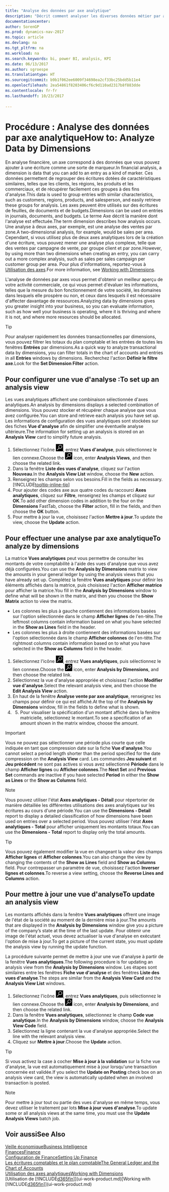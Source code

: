 ```yaml
---
title: "Analyse des données par axe analytique"
description: "Décrit comment analyser les diverses données métier par axe analytique."
documentationcenter: 
author: SorenGP
ms.prod: dynamics-nav-2017
ms.topic: article
ms.devlang: na
ms.tgt_pltfrm: na
ms.workload: na
ms.search.keywords: bi, power BI, analysis, KPI
ms.date: 06/13/2017
ms.author: sgroespe
ms.translationtype: HT
ms.sourcegitcommit: b9b1f062ee6009f34698ea2cf33bc25bdd5b11e4
ms.openlocfilehash: 2ea54861f8203406cf6c9d110ad2317b8f883dde
ms.contentlocale: fr-fr
ms.lasthandoff: 10/23/2017

---
```

#  <a name="how-to-analyze-data-by-dimensions"></a><span data-ttu-id="b451b-103">Procédure : Analyse des données par axe analytique</span><span class="sxs-lookup"><span data-stu-id="b451b-103">How to: Analyze Data by Dimensions</span></span>
<span data-ttu-id="b451b-104">En analyse financière, un axe correspond à des données que vous pouvez ajouter à une écriture comme une sorte de marqueur.</span><span class="sxs-lookup"><span data-stu-id="b451b-104">In financial analysis, a dimension is data that you can add to an entry as a kind of marker.</span></span> <span data-ttu-id="b451b-105">Ces données permettent de regrouper des écritures dotées de caractéristiques similaires, telles que les clients, les régions, les produits et les commerciaux, et de récupérer facilement ces groupes à des fins d'analyse.</span><span class="sxs-lookup"><span data-stu-id="b451b-105">This data is used to group entries with similar characteristics, such as customers, regions, products, and salesperson, and easily retrieve these groups for analysis.</span></span> <span data-ttu-id="b451b-106">Les axes peuvent être utilisés sur des écritures de feuilles, de documents et de budgets.</span><span class="sxs-lookup"><span data-stu-id="b451b-106">Dimensions can be used on entries in journals, documents, and budgets.</span></span> <span data-ttu-id="b451b-107">Le terme Axe décrit la manière dont l'analyse est effectuée.</span><span class="sxs-lookup"><span data-stu-id="b451b-107">The term dimension describes how analysis occurs.</span></span> <span data-ttu-id="b451b-108">Une analyse à deux axes, par exemple, est une analyse des ventes par zone.</span><span class="sxs-lookup"><span data-stu-id="b451b-108">A two-dimensional analysis, for example, would be sales per area.</span></span> <span data-ttu-id="b451b-109">Cependant, si vous utilisez plus de deux axes analytiques lors de la création d'une écriture, vous pouvez mener une analyse plus complexe, telle que des ventes par campagne de vente, par groupe client et par zone.</span><span class="sxs-lookup"><span data-stu-id="b451b-109">However, by using more than two dimensions when creating an entry, you can carry out a more complex analysis, such as sales per sales campaign per customer group per area.</span></span> <span data-ttu-id="b451b-110">Pour plus d'informations, reportez-vous à [Utilisation des axes](finance-dimensions.md).</span><span class="sxs-lookup"><span data-stu-id="b451b-110">For more information, see [Working with Dimensions](finance-dimensions.md).</span></span>

<span data-ttu-id="b451b-111">L'analyse de données par axes vous permet d'obtenir un meilleur aperçu de votre activité commerciale, ce qui vous permet d'évaluer les informations, telles que la mesure du bon fonctionnement de votre société, les domaines dans lesquels elle prospère ou non, et ceux dans lesquels il est nécessaire d'affecter davantage de ressources.</span><span class="sxs-lookup"><span data-stu-id="b451b-111">Analyzing data by dimensions gives you greater insight into your business, so you can evaluate information, such as how well your business is operating, where it is thriving and where it is not, and where more resources should be allocated.</span></span>

> [!TIP]
> <span data-ttu-id="b451b-112">Pour analyser rapidement les données transactionnelles par dimensions, vous pouvez filtrer les totaux du plan comptable et les entrées de toutes les fenêtres **Entrées** par dimensions.</span><span class="sxs-lookup"><span data-stu-id="b451b-112">As a quick way to analyze transactional data by dimensions, you can filter totals in the chart of accounts and entries in all **Entries** windows by dimensions.</span></span> <span data-ttu-id="b451b-113">Recherchez l'action **Définir le filtre axe**.</span><span class="sxs-lookup"><span data-stu-id="b451b-113">Look for the **Set Dimension Filter** action.</span></span>

## <a name="to-set-up-an-analysis-view"></a><span data-ttu-id="b451b-114">Pour configurer une vue d'analyse :</span><span class="sxs-lookup"><span data-stu-id="b451b-114">To set up an analysis view</span></span>  
<span data-ttu-id="b451b-115">Les vues analytiques affichent une combinaison sélectionnée d'axes analytiques.</span><span class="sxs-lookup"><span data-stu-id="b451b-115">An analysis by dimensions displays a selected combination of dimensions.</span></span> <span data-ttu-id="b451b-116">Vous pouvez stocker et récupérer chaque analyse que vous avez configurée.</span><span class="sxs-lookup"><span data-stu-id="b451b-116">You can store and retrieve each analysis you have set up.</span></span> <span data-ttu-id="b451b-117">Les informations de configuration des vues analytiques sont stockées sur des fiches **Vue d'analyse** afin de simplifier une éventuelle analyse ultérieure.</span><span class="sxs-lookup"><span data-stu-id="b451b-117">The information for setting up an analysis is stored on an **Analysis View** card to simplify future analysis.</span></span>  

1. <span data-ttu-id="b451b-118">Sélectionnez l'icône ![Page ou état pour la recherche](media/ui-search/search_small.png "Page ou état pour la recherche"), entrez **Vues d'analyse**, puis sélectionnez le lien connexe.</span><span class="sxs-lookup"><span data-stu-id="b451b-118">Choose the ![Search for Page or Report](media/ui-search/search_small.png "Search for Page or Report icon") icon, enter **Analysis Views**, and then choose the related link.</span></span>  
2. <span data-ttu-id="b451b-119">Dans la fenêtre **Liste des vues d'analyse**, cliquez sur l'action **Nouveau**.</span><span class="sxs-lookup"><span data-stu-id="b451b-119">In the **Analysis View List** window, choose the **New** action.</span></span>
3. <span data-ttu-id="b451b-120">Renseignez les champs selon vos besoins.</span><span class="sxs-lookup"><span data-stu-id="b451b-120">Fill in the fields as necessary.</span></span> [!INCLUDE[tooltip-inline-tip](includes/tooltip-inline-tip_md.md)]
4. <span data-ttu-id="b451b-121">Pour ajouter des codes axe aux quatre codes du raccourci **Axes analytiques**, cliquez sur **Filtre**, renseignez les champs et cliquez sur **OK**.</span><span class="sxs-lookup"><span data-stu-id="b451b-121">To add other dimension codes in addition to the four on the **Dimensions** FastTab, choose the **Filter** action, fill in the fields, and then choose the **OK** button.</span></span>  
5. <span data-ttu-id="b451b-122">Pour mettre à jour la vue, choisissez l'action **Mettre à jour**.</span><span class="sxs-lookup"><span data-stu-id="b451b-122">To update the view, choose the **Update** action.</span></span>

## <a name="to-analyze-by-dimensions"></a><span data-ttu-id="b451b-123">Pour effectuer une analyse par axe analytique</span><span class="sxs-lookup"><span data-stu-id="b451b-123">To analyze by dimensions</span></span>
<span data-ttu-id="b451b-124">La matrice **Vues analytiques** peut vous permettre de consulter les montants de votre comptabilité à l'aide des vues d'analyse que vous avez déjà configurées.</span><span class="sxs-lookup"><span data-stu-id="b451b-124">You can use the **Analysis by Dimensions** matrix to view the amounts in your general ledger by using the analysis views that you have already set up.</span></span> <span data-ttu-id="b451b-125">Complétez la fenêtre **Vues analytiques** pour définir les éléments affichés dans la matrice, puis choisissez l'action **Afficher matrice** pour afficher la matrice.</span><span class="sxs-lookup"><span data-stu-id="b451b-125">You fill in the **Analysis by Dimensions** window to define what will be shown in the matrix, and then you choose the **Show Matrix** action to view the matrix.</span></span>  

- <span data-ttu-id="b451b-126">Les colonnes les plus à gauche contiennent des informations basées sur l'option sélectionnée dans le champ **Afficher lignes** de l'en-tête.</span><span class="sxs-lookup"><span data-stu-id="b451b-126">The leftmost columns contain information based on what you have selected in the **Show as Lines** field in the header.</span></span>  
- <span data-ttu-id="b451b-127">Les colonnes les plus à droite contiennent des informations basées sur l'option sélectionnée dans le champ **Afficher colonnes** de l'en-tête.</span><span class="sxs-lookup"><span data-stu-id="b451b-127">The rightmost columns contain information based on to what you have selected in the **Show as Columns** field in the header.</span></span>  

1. <span data-ttu-id="b451b-128">Sélectionnez l'icône ![Page ou état pour la recherche](media/ui-search/search_small.png "Page ou état pour la recherche"), entrez **Vues analytiques**, puis sélectionnez le lien connexe.</span><span class="sxs-lookup"><span data-stu-id="b451b-128">Choose the ![Search for Page or Report](media/ui-search/search_small.png "Search for Page or Report icon") icon, enter **Analysis by Dimensions**, and then choose the related link.</span></span>  
2. <span data-ttu-id="b451b-129">Sélectionnez la vue d'analyse appropriée et choisissez l'action **Modifier vue d'analyse**.</span><span class="sxs-lookup"><span data-stu-id="b451b-129">Select the relevant analysis view,  and then choose the **Edit Analysis View** action.</span></span>
3. <span data-ttu-id="b451b-130">En haut de la fenêtre **Analyse vente par axe analytique**, renseignez les champs pour définir ce qui est affiché.</span><span class="sxs-lookup"><span data-stu-id="b451b-130">At the top of the **Analysis by Dimensions** window, fill in the fields to define what is shown.</span></span>
4. 5. <span data-ttu-id="b451b-131">Pour visualiser la spécification d'un montant affiché dans la fenêtre matricielle, sélectionnez le montant.</span><span class="sxs-lookup"><span data-stu-id="b451b-131">To see a specification of an amount shown in the matrix window, choose the amount.</span></span>  

> [!IMPORTANT]  
>   <span data-ttu-id="b451b-132">Vous ne pouvez pas sélectionner une période plus courte que celle indiquée en tant que compression date sur la fiche **Vue d'analyse**.</span><span class="sxs-lookup"><span data-stu-id="b451b-132">You cannot select a period length shorter than the period specified for the date compression on the **Analysis View** card.</span></span> <span data-ttu-id="b451b-133">Les commandes **Jeu suivant** et **Jeu précédent** ne sont pas actives si vous avez sélectionné **Période** dans le champ **Afficher lignes** ou **Afficher colonnes**.</span><span class="sxs-lookup"><span data-stu-id="b451b-133">The **Next Set** and **Previous Set** commands are inactive if you have selected **Period** in either the **Show as Lines** or the **Show as Columns** field.</span></span>  

> [!NOTE]  
>   <span data-ttu-id="b451b-134">Vous pouvez utiliser l'état **Axes analytiques - Détail** pour répertorier de manière détaillée les différentes utilisations des axes analytiques sur les écritures au cours d'une période.</span><span class="sxs-lookup"><span data-stu-id="b451b-134">You can use the **Dimensions - Detail** report to display a detailed classification of how dimensions have been used on entries over a selected period.</span></span> <span data-ttu-id="b451b-135">Vous pouvez utiliser l'état **Axes analytiques - Total** pour afficher uniquement les montants totaux.</span><span class="sxs-lookup"><span data-stu-id="b451b-135">You can use the **Dimensions - Total** report to display only the total amounts.</span></span>  

> [!TIP]  
>   <span data-ttu-id="b451b-136">Vous pouvez également modifier la vue en changeant la valeur des champs **Afficher lignes** et **Afficher colonnes**.</span><span class="sxs-lookup"><span data-stu-id="b451b-136">You can also change the view by changing the contents of the **Show as Lines** field and **Show as Columns** field.</span></span> <span data-ttu-id="b451b-137">Pour contrepasser un paramètre de vue, choisissez l'action **Inverser lignes et colonnes**.</span><span class="sxs-lookup"><span data-stu-id="b451b-137">To reverse a view setting, choose the **Reverse Lines and Columns** action.</span></span>

## <a name="to-update-an-analysis-view"></a><span data-ttu-id="b451b-138">Pour mettre à jour une vue d'analyse</span><span class="sxs-lookup"><span data-stu-id="b451b-138">To update an analysis view</span></span>  
<span data-ttu-id="b451b-139">Les montants affichés dans la fenêtre **Vues analytiques** offrent une image de l'état de la société au moment de la dernière mise à jour.</span><span class="sxs-lookup"><span data-stu-id="b451b-139">The amounts that are displayed in the **Analysis by Dimensions** window give you a picture of the company’s state at the time of the last update.</span></span> <span data-ttu-id="b451b-140">Pour obtenir une image de l'état actuel, vous devez actualiser la vue d'analyse en exécutant l'option de mise à jour.</span><span class="sxs-lookup"><span data-stu-id="b451b-140">To get a picture of the current state, you must update the analysis view by running the update function.</span></span>

<span data-ttu-id="b451b-141">La procédure suivante permet de mettre à jour une vue d'analyse à partir de la fenêtre **Vues analytiques**.</span><span class="sxs-lookup"><span data-stu-id="b451b-141">The following procedure is for updating an analysis view from the **Analysis by Dimensions** window.</span></span> <span data-ttu-id="b451b-142">Les étapes sont similaires entre les fenêtres **Fiche vue d'analyse** et des fenêtres **Liste des vues d'analyse**.</span><span class="sxs-lookup"><span data-stu-id="b451b-142">The steps are similar from the **Analysis View Card** and the **Analysis View List** windows.</span></span>  

1. <span data-ttu-id="b451b-143">Sélectionnez l'icône ![Page ou état pour la recherche](media/ui-search/search_small.png "Page ou état pour la recherche"), entrez **Vues analytiques**, puis sélectionnez le lien connexe.</span><span class="sxs-lookup"><span data-stu-id="b451b-143">Choose the ![Search for Page or Report](media/ui-search/search_small.png "Search for Page or Report icon") icon, enter **Analysis by Dimensions**, and then choose the related link.</span></span>  
2. <span data-ttu-id="b451b-144">Dans la fenêtre **Vues analytiques**, sélectionnez le champ **Code vue analytique**.</span><span class="sxs-lookup"><span data-stu-id="b451b-144">In the **Analysis by Dimensions** window, choose the **Analysis View Code** field.</span></span>  
3. <span data-ttu-id="b451b-145">Sélectionnez la ligne contenant la vue d'analyse appropriée.</span><span class="sxs-lookup"><span data-stu-id="b451b-145">Select the line with the relevant analysis view.</span></span>  
4. <span data-ttu-id="b451b-146">Cliquez sur **Mettre à jour**.</span><span class="sxs-lookup"><span data-stu-id="b451b-146">Choose the **Update** action.</span></span>  

> [!TIP]  
>   <span data-ttu-id="b451b-147">Si vous activez la case à cocher **Mise à jour à la validation** sur la fiche vue d'analyse, la vue est automatiquement mise à jour lorsqu'une transaction concernée est validée.</span><span class="sxs-lookup"><span data-stu-id="b451b-147">If you select the **Update on Posting** check box on an analysis view card, the view is automatically updated when an involved transaction is posted.</span></span>

> [!NOTE]  
>   <span data-ttu-id="b451b-148">Pour mettre à jour tout ou partie des vues d'analyse en même temps, vous devez utiliser le traitement par lots **Mise à jour vues d'analyse**.</span><span class="sxs-lookup"><span data-stu-id="b451b-148">To update some or all analysis views at the same time, you must use the **Update Analysis Views** batch job.</span></span>  

## <a name="see-also"></a><span data-ttu-id="b451b-149">Voir aussi</span><span class="sxs-lookup"><span data-stu-id="b451b-149">See Also</span></span>
[<span data-ttu-id="b451b-150">Veille économique</span><span class="sxs-lookup"><span data-stu-id="b451b-150">Business Intelligence</span></span>](bi.md)  
[<span data-ttu-id="b451b-151">Finances</span><span class="sxs-lookup"><span data-stu-id="b451b-151">Finance</span></span>](finance.md)  
[<span data-ttu-id="b451b-152">Configuration de Finance</span><span class="sxs-lookup"><span data-stu-id="b451b-152">Setting Up Finance</span></span>](finance-setup-finance.md)  
[<span data-ttu-id="b451b-153">Les écritures comptables et le plan comptable</span><span class="sxs-lookup"><span data-stu-id="b451b-153">The General Ledger and the Chart of Accounts</span></span>](finance-general-ledger.md)  
[<span data-ttu-id="b451b-154">Utilisation des axes analytiques</span><span class="sxs-lookup"><span data-stu-id="b451b-154">Working with Dimensions</span></span>](finance-dimensions.md)  
<span data-ttu-id="b451b-155">[Utilisation de [!INCLUDE[d365fin](includes/d365fin_md.md)]](ui-work-product.md)</span><span class="sxs-lookup"><span data-stu-id="b451b-155">[Working with [!INCLUDE[d365fin](includes/d365fin_md.md)]](ui-work-product.md)</span></span>  

